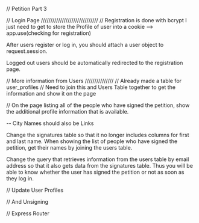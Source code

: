 // Petition Part 3

// Login Page //////////////////////////////
// Registration is done with bcrypt I just need to get to store the Profile of user into a cookie
--> app.use(checking for registration)

After users register or log in, you should attach a user object to request.session.

Logged out users should be automatically redirected to the registration page.

// More information from Users ///////////////
// Already made a table for user_profiles
// Need to join this and Users Table together to get the information and show it on the page

// On the page listing all of the people who have signed the petition, show the additional profile information that is available.

-- City Names should also be Links

Change the signatures table so that it no longer includes columns for first and last name. When showing the list of people who have signed the petition, get their names by joining the users table.

Change the query that retrieves information from the users table by email address so that it also gets data from the signatures table. Thus you will be able to know whether the user has signed the petition or not as soon as they log in.

// Update User Profiles

// And Unsigning

// Express Router
